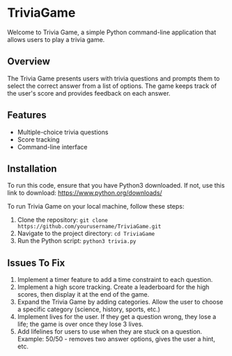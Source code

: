 # TriviaGame

Welcome to Trivia Game, a simple Python command-line application that allows users to play a trivia game.

## Overview

The Trivia Game presents users with trivia questions and prompts them to select the correct answer from a list of options. The game keeps track of the user's score and provides feedback on each answer.

## Features

- Multiple-choice trivia questions
- Score tracking
- Command-line interface

## Installation 
To run this code, ensure that you have Python3 downloaded. 
If not, use this link to download: https://www.python.org/downloads/

To run Trivia Game on your local machine, follow these steps:

1. Clone the repository: `git clone https://github.com/yourusername/TriviaGame.git`
2. Navigate to the project directory: `cd TriviaGame`
3. Run the Python script: `python3 trivia.py`

## Issues To Fix
1. Implement a timer feature to add a time constraint to each question.
2. Implement a high score tracking. Create a leaderboard for the high scores, then display it at the end of the game.
3. Expand the Trivia Game by adding categories. Allow the user to choose a specific category (science, history, sports, etc.)
4. Implement lives for the user. If they get a question wrong, they lose a life; the game is over once they lose 3 lives.
5. Add lifelines for users to use when they are stuck on a question. Example: 50/50 - removes two answer options, gives the user a hint, etc.
   







